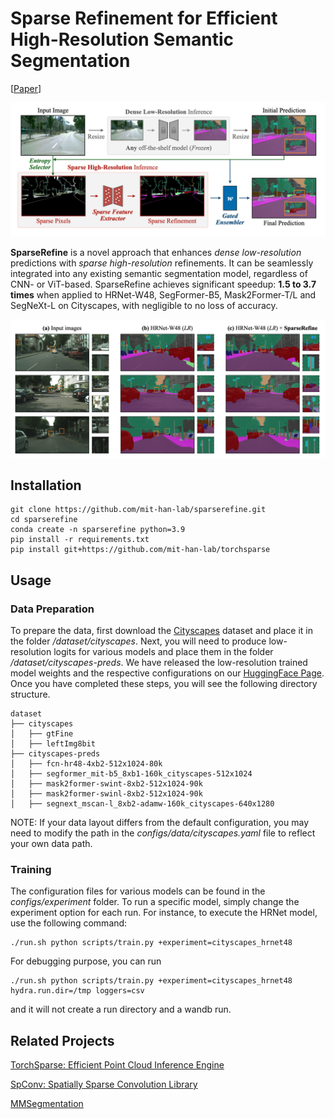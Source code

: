 # Sparse Refinement for Efficient High-Resolution Semantic Segmentation
[[Paper](https://arxiv.org/abs/2407.19014)]

![overview](figures/overview.png)

**SparseRefine** is a novel approach that enhances *dense low-resolution* predictions with *sparse high-resolution* refinements. It can be seamlessly integrated into any existing semantic segmentation model, regardless of CNN- or ViT-based. SparseRefine achieves significant speedup: **1.5 to 3.7 times** when applied to HRNet-W48, SegFormer-B5, Mask2Former-T/L and SegNeXt-L on Cityscapes, with negligible to no loss of accuracy.

![overview](figures/vis.png)

## Installation

```
git clone https://github.com/mit-han-lab/sparserefine.git
cd sparserefine
conda create -n sparserefine python=3.9
pip install -r requirements.txt
pip install git+https://github.com/mit-han-lab/torchsparse
```

## Usage

### Data Preparation

To prepare the data, first download the [Cityscapes](https://www.cityscapes-dataset.com/) dataset and place it in the folder */dataset/cityscapes*. Next, you will need to produce low-resolution logits for various models and place them in the folder */dataset/cityscapes-preds*. We have released the low-resolution trained model weights and the respective configurations on our [HuggingFace Page](https://huggingface.co/mit-han-lab/SparseRefine). Once you have completed these steps, you will see the following directory structure.

```
dataset
├── cityscapes
│   ├── gtFine
│   ├── leftImg8bit
├── cityscapes-preds
│   ├── fcn-hr48-4xb2-512x1024-80k
│   ├── segformer_mit-b5_8xb1-160k_cityscapes-512x1024
│   ├── mask2former-swint-8xb2-512x1024-90k
│   ├── mask2former-swinl-8xb2-512x1024-90k
│   ├── segnext_mscan-l_8xb2-adamw-160k_cityscapes-640x1280
```

NOTE: If your data layout differs from the default configuration, you may need to modify the path in the *configs/data/cityscapes.yaml* file to reflect your own data path.

### Training

The configuration files for various models can be found in the *configs/experiment* folder. To run a specific model, simply change the experiment option for each run. For instance, to execute the HRNet model, use the following command:

```
./run.sh python scripts/train.py +experiment=cityscapes_hrnet48
```

For debugging purpose, you can run 
```
./run.sh python scripts/train.py +experiment=cityscapes_hrnet48 hydra.run.dir=/tmp loggers=csv
```
and it will not create a run directory and a wandb run.

## Related Projects
[TorchSparse: Efficient Point Cloud Inference Engine](https://github.com/mit-han-lab/torchsparse)

[SpConv: Spatially Sparse Convolution Library](https://github.com/traveller59/spconv)

[MMSegmentation](https://github.com/open-mmlab/mmsegmentation)
